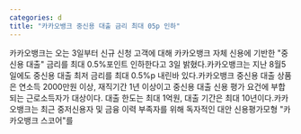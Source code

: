 ```yaml
---
categories: d
title: "카카오뱅크 중신용 대출 금리 최대 05p 인하"
---
```

카카오뱅크는 오는 3일부터 신규 신청 고객에 대해 카카오뱅크 자체 신용에 기반한 "중신용 대출" 금리를 최대 0.5%포인트 인하한다고 3일 밝혔다.카카오뱅크는 지난 8월5일에도 중신용 대출 최저 금리를 최대 0.5%p 내린바 있다.카카오뱅크 중신용 대출 상품은 연소득 2000만원 이상, 재직기간 1년 이상이고 중신용 대출 신용 평가 요건에 부합되는 근로소득자가 대상이다. 대출 한도는 최대 1억원, 대출 기간은 최대 10년이다.카카오뱅크는 최근 중저신용자 및 금융 이력 부족자를 위해 독자적인 대안 신용평가모형 "카카오뱅크 스코어"를